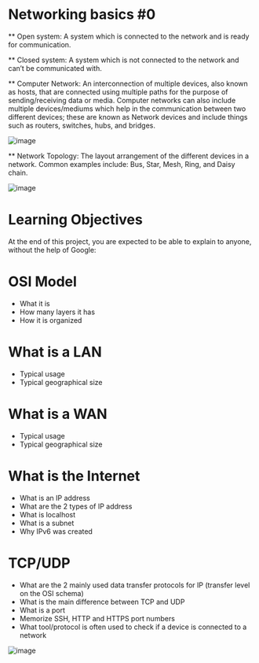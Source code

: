 # Networking basics #0
** Open system: 
A system which is connected to the network and is ready for communication. 

** Closed system: 
A system which is not connected to the network and can’t be communicated with. 

** Computer Network: 
An interconnection of multiple devices, also known as hosts, that are connected using multiple paths for the purpose of sending/receiving data or media. Computer networks can also include multiple devices/mediums which help in the communication between two different devices; these are known as Network devices and include things such as routers, switches, hubs, and bridges. 

![image](https://user-images.githubusercontent.com/105078661/216421748-bd9a3f8a-2711-4f99-8afe-41e5d6fd1e3d.png)

** Network Topology: 
The layout arrangement of the different devices in a network. Common examples include: Bus, Star, Mesh, Ring, and Daisy chain. 

![image](https://user-images.githubusercontent.com/105078661/216422599-239429b8-f5af-4912-8653-a84c01d44582.png)


# Learning Objectives
At the end of this project, you are expected to be able to explain to anyone, without the help of Google:

# OSI Model
- What it is
- How many layers it has
- How it is organized

# What is a LAN
- Typical usage
- Typical geographical size

# What is a WAN
- Typical usage
- Typical geographical size

# What is the Internet
- What is an IP address
- What are the 2 types of IP address
- What is localhost
- What is a subnet
- Why IPv6 was created

# TCP/UDP
- What are the 2 mainly used data transfer protocols for IP (transfer level on the OSI schema)
- What is the main difference between TCP and UDP
- What is a port
- Memorize SSH, HTTP and HTTPS port numbers
- What tool/protocol is often used to check if a device is connected to a network


![image](https://user-images.githubusercontent.com/105078661/216423568-04c9dfc6-d4f7-4b97-b7f6-7f8aa2db2a3e.png)

